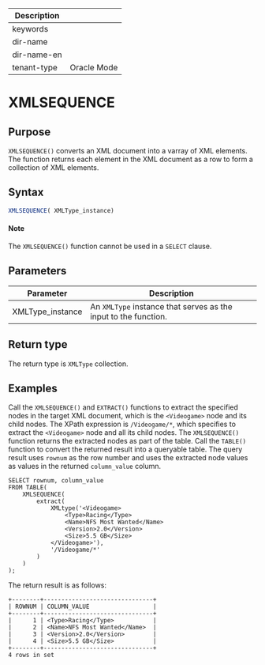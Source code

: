 | Description   |                 |
|---------------|-----------------|
| keywords      |                 |
| dir-name      |                 |
| dir-name-en   |                 |
| tenant-type   | Oracle Mode     |

# XMLSEQUENCE

## Purpose

`XMLSEQUENCE()` converts an XML document into a varray of XML elements. The function returns each element in the XML document as a row to form a collection of XML elements. 

## Syntax

```sql
XMLSEQUENCE( XMLType_instance)
```

<main id="notice" type='explain'>
  <h4>Note</h4>
  <p>The <code>XMLSEQUENCE()</code> function cannot be used in a <code>SELECT</code> clause. </p>
</main>

## Parameters

| **Parameter** | **Description** |
| -------- | -------- |
| XMLType_instance | An `XMLType` instance that serves as the input to the function.  |

## Return type

The return type is `XMLType` collection. 

## Examples

Call the `XMLSEQUENCE()` and `EXTRACT()` functions to extract the specified nodes in the target XML document, which is the `<Videogame>` node and its child nodes. The XPath expression is `/Videogame/*`, which specifies to extract the `<Videogame>` node and all its child nodes. The `XMLSEQUENCE()` function returns the extracted nodes as part of the table. Call the `TABLE()` function to convert the returned result into a queryable table. The query result uses `rownum` as the row number and uses the extracted node values as values in the returned `column_value` column. 

```shell
SELECT rownum, column_value
FROM TABLE(
    XMLSEQUENCE(
        extract(
            XMLtype('<Videogame>
                <Type>Racing</Type>
                <Name>NFS Most Wanted</Name>
                <Version>2.0</Version>
                <Size>5.5 GB</Size>
            </Videogame>'),
            '/Videogame/*'
        )
    )
);
```

The return result is as follows:

```shell
+--------+-------------------------------+
| ROWNUM | COLUMN_VALUE                  |
+--------+-------------------------------+
|      1 | <Type>Racing</Type>           |
|      2 | <Name>NFS Most Wanted</Name>  |
|      3 | <Version>2.0</Version>        |
|      4 | <Size>5.5 GB</Size>           |
+--------+-------------------------------+
4 rows in set
```
